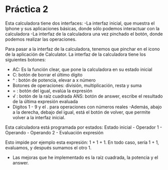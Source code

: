  # Práctica 2
Esta calculadora tiene dos interfaces:
 -La interfaz inicial, que muestra el Iphone y sus aplicaciones básicas, donde sólo podemos interactuar con la calculadora
 -La interfaz de la calculadora una vez pinchado el botón, donde podemos realizar las operaciones.

Para pasar a la interfaz de la calculadora, tenemos que pinchar en el icono de la aplicación de Calculator.
La interfaz de la calculadora tiene los siguientes botones:
 - AC: Es la función clear, que pone la calculadora en su estado inicial
 - C: botón de borrar el último dígito
 - ^ : botón de potencia, elevar a x número
 - Botones de operaciones: división, multiplicación, resta y suma
 - = : botón del igual, evalúa la expresión
 - √ : botón de la raíz cuadrada
 ANS: botón de answer, escribe el resultado de la última expresión evaluada
 - Digitos 1 - 9 y el . para operaciones con números reales
 -Además, abajo a la derecha, debajo del igual, está el botón de volver, que permite volver a la interfaz inicial.

Esta calculadora está programada por estados:
Estado inicial - Operador 1 - Operando - Operando 2 - Evaluación expresión

Esto impide por ejemplo esta expresión: 1 + 1 + 1.
En todo caso, sería 1 + 1, evaluamos, y después sumamos el otro 1.

- Las mejoras que he implementado es la raíz cuadrada, la potencia y el answer.
